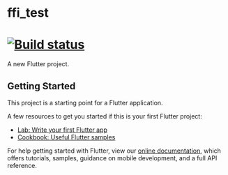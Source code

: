# ffi_test
[![Build status](https://img.shields.io/cirrus/github/hanabi1224/flutter_ffi_test/master)](https://cirrus-ci.com/github/hanabi1224/flutter_ffi_test)
======

A new Flutter project.

## Getting Started

This project is a starting point for a Flutter application.

A few resources to get you started if this is your first Flutter project:

- [Lab: Write your first Flutter app](https://flutter.dev/docs/get-started/codelab)
- [Cookbook: Useful Flutter samples](https://flutter.dev/docs/cookbook)

For help getting started with Flutter, view our
[online documentation](https://flutter.dev/docs), which offers tutorials,
samples, guidance on mobile development, and a full API reference.
